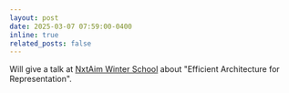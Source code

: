```yaml
---
layout: post
date: 2025-03-07 07:59:00-0400
inline: true
related_posts: false
---
```



Will give a talk at [NxtAim Winter School](https://nxtaim.de/en/events-en/) about "Efficient Architecture for Representation".
